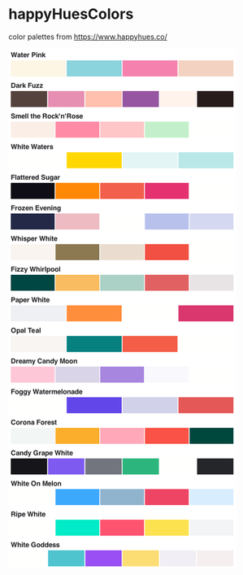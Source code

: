 # happyHuesColors
color palettes from https://www.happyhues.co/

![prevew of happyhues palettes](dist/palettes.png)
